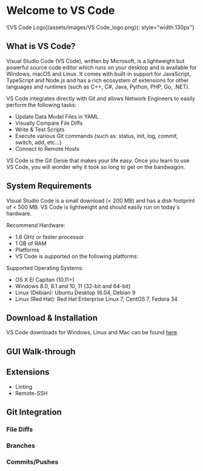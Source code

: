 # Welcome to VS Code

![VS Code Logo](assets/images/VS Code_logo.png){: style="width:130px"}

## What is VS Code?

Visual Studio Code (VS Code), written by Microsoft, is a lightweight but powerful source code editor which runs on your desktop and is available for Windows, macOS and Linux. It comes with built-in support for JavaScript, TypeScript and Node.js and has a rich ecosystem of extensions for other languages and runtimes (such as C++, C#, Java, Python, PHP, Go, .NET).

VS Code integrates directly with Git and allows Network Engineers to easily perform the following tasks:

- Update Data Model Files in YAML
- Visually Compare File Diffs
- Write & Test Scripts
- Execute various Git commands (such as: status, init, log, commit, switch, add, etc...)
- Connect to Remote Hosts

VS Code is the Git Genie that makes your life easy.  Once you learn to use VS Code, you will wonder why it took so long to get on the bandwagon.

## System Requirements

Visual Studio Code is a small download (< 200 MB) and has a disk footprint of < 500 MB. VS Code is lightweight and should easily run on today's hardware.

Recommend Hardware:

- 1.6 GHz or faster processor
- 1 GB of RAM
- Platforms
- VS Code is supported on the following platforms:

Supported Operating Systems:

- OS X El Capitan (10.11+)
- Windows 8.0, 8.1 and 10, 11 (32-bit and 64-bit)
- Linux (Debian): Ubuntu Desktop 16.04, Debian 9
- Linux (Red Hat): Red Hat Enterprise Linux 7, CentOS 7, Fedora 34

## Download & Installation

VS Code downloads for Windows, Linux and Mac can be found [here](https://code.visualstudio.com/download).

## GUI Walk-through

## Extensions

- Linting
- Remote-SSH

## Git Integration

### File Diffs

### Branches

### Commits/Pushes
